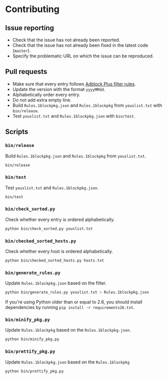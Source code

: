 # Contributing

## Issue reporting

- Check that the issue has not already been reported.
- Check that the issue has not already been fixed in the latest code (`master`).
- Specify the problematic URL on which the issue can be reproduced.

## Pull requests

- Make sure that every entry follows [Adblock Plus filter rules](https://adblockplus.org/en/filters).
- Update the version with the format `yyyyMMdd`.
- Alphabetically order every entry.
- Do not add extra empty line.
- Build `Rules.1blockpkg.json` and `Rules.1blockpkg` from `youslist.txt` with `bin/release`.
- Test `youslist.txt` and `Rules.1blockpkg.json` with `bin/test`.

## Scripts

### `bin/release`

Build `Rules.1blockpkg.json` and `Rules.1blockpkg` from `youslist.txt`.

``` sh
bin/release
```

### `bin/test`

Test `youslist.txt` and `Rules.1blockpkg.json`.

``` sh
bin/test
```

### `bin/check_sorted.py`

Check whether every entry is ordered alphabetically.

``` sh
python bin/check_sorted.py youslist.txt
```

### `bin/checked_sorted_hosts.py`

Check whether every host is ordered alphabetically.

``` sh
python bin/checked_sorted_hosts.py hosts.txt
```

### `bin/generate_rules.py`

Update `Rules.1blockpkg.json` based on the filter.

``` sh
python bin/generate_rules.py youslist.txt > Rules.1blockpkg.json
```

If you're using Python older than or equal to 2.6, you should install
dependencies by running `pip install -r requirements26.txt`.

### `bin/minify_pkg.py`

Update `Rules.1blockpkg` based on the `Rules.1blockpkg.json`.

``` sh
python bin/minify_pkg.py
```

### `bin/prettify_pkg.py`

Update `Rules.1blockpkg.json` based on the `Rules.1blockpkg`

``` sh
python bin/prettify_pkg.py
```

